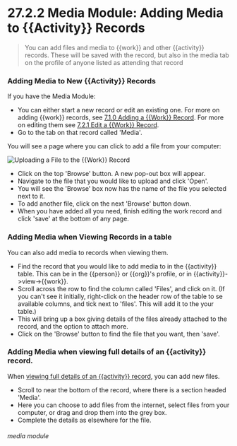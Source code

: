 # 27.2.2 Media Module: Adding Media to {{Activity}} Records

> You can add files and media to {{work}} and other {{activity}} records. These will be saved with the record, but also in the media tab on the profile of anyone listed as attending that record



### Adding Media to New {{Activity}} Records

If you have the Media Module:

- You can either start a new record or edit an existing one. For more on adding {{work}} records, see [7.1.0 Adding a {{Work}} Record](/help/index/p/7.1.0). For more on editing them see [7.2.1 Edit a {{Work}} Record](/help/index/p/7.2.1).
- Go to the tab on that record called 'Media'.

You will see a page where you can click to add a file from your computer:

![Uploading a File to the {{Work}} Record](27.2.2a.png)

- Click on the top 'Browse' button. A new pop-out box will appear.
- Navigate to the file that you would like to upload and click 'Open'. 
- You will see the 'Browse' box now has the name of the file you selected next to it.
- To add another file, click on the next 'Browse' button down.
- When you have added all you need, finish editing the work record and click 'save' at the bottom of any page.

### Adding Media when Viewing Records in a table

You can also add media to records when viewing them.

- Find the record that you would like to add media to in the {{activity}} table.  This can be in the {{person}} or {{org}}'s profile, or in {{activity}}->view->{{work}}.
- Scroll across the row to find the column called 'Files', and click on it. (If you can't see it initially, right-click on the header row of the table to se available columns, and tick next to 'files'. This will add it to the your table.)
- This will bring up a box giving details of the files already attached to the record, and the option to attach more. 
- Click on the 'Browse' button to find the file that you want, then 'save'.


### Adding Media when viewing full details of an {{activity}} record.

When [viewing full details of an {{activity}} record](/help/index/p/7.2.2), you can add new files.

- Scroll to near the bottom of the record, where there is a section headed 'Media'. 
- Here you can choose to add files from the internet, select files from your computer, or drag and drop them into the grey box. 
- Complete the details as elsewhere for the file.


###### media module



